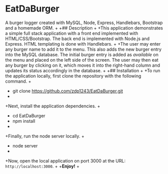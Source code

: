 # EatDaBurger
A burger logger created with MySQL, Node, Express, Handlebars, Bootstrap and a homemade ORM.
+
+## Description
+
+This application demonstrates a simple full stack application with a front end implemented with HTML/CSS/Bootstrap.  The back end is implemented with Node.js and Express. HTML templating is done with Handlebars.
+
+The user may enter any burger name to add it to the menu. This also adds the new burger entry into the MySQL database. The initial burger entry is added as *available* on the menu and placed on the left side of the screen. The user may then eat any burger by clicking on it, which moves it into the right-hand column and updates its status accordingly in the database.
+
+## Installation
+
+To run the application locally, first clone the repository with the following command.
+
+	git clone https://github.com/zdp1243/EatDaBurger.git
+	
+Next, install the application dependencies.
+
+	cd EatDaBurger
+	npm install
+	
+Finally, run the node server locally.
+
+	node server
+	
+Now, open the local application on port 3000 at the URL: `http://localhost:3000`.
+
+**Enjoy!**
+
